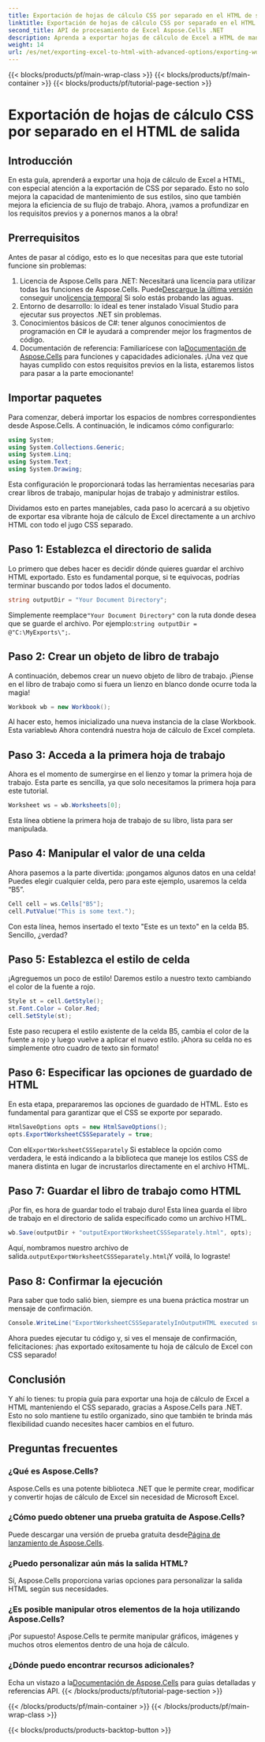 ```yaml
---
title: Exportación de hojas de cálculo CSS por separado en el HTML de salida
linktitle: Exportación de hojas de cálculo CSS por separado en el HTML de salida
second_title: API de procesamiento de Excel Aspose.Cells .NET
description: Aprenda a exportar hojas de cálculo de Excel a HTML de manera efectiva con CSS separado usando Aspose.Cells para .NET en este completo tutorial paso a paso.
weight: 14
url: /es/net/exporting-excel-to-html-with-advanced-options/exporting-worksheet-css-separately/
---
```


{{< blocks/products/pf/main-wrap-class >}}
{{< blocks/products/pf/main-container >}}
{{< blocks/products/pf/tutorial-page-section >}}

# Exportación de hojas de cálculo CSS por separado en el HTML de salida

## Introducción
En esta guía, aprenderá a exportar una hoja de cálculo de Excel a HTML, con especial atención a la exportación de CSS por separado. Esto no solo mejora la capacidad de mantenimiento de sus estilos, sino que también mejora la eficiencia de su flujo de trabajo. Ahora, ¡vamos a profundizar en los requisitos previos y a ponernos manos a la obra!
## Prerrequisitos
Antes de pasar al código, esto es lo que necesitas para que este tutorial funcione sin problemas:
1. Licencia de Aspose.Cells para .NET: Necesitará una licencia para utilizar todas las funciones de Aspose.Cells. Puede[Descargue la última versión](https://releases.aspose.com/cells/net/) conseguir uno[licencia temporal](https://purchase.aspose.com/temporary-license/) Si solo estás probando las aguas.
2. Entorno de desarrollo: lo ideal es tener instalado Visual Studio para ejecutar sus proyectos .NET sin problemas.
3. Conocimientos básicos de C#: tener algunos conocimientos de programación en C# le ayudará a comprender mejor los fragmentos de código.
4.  Documentación de referencia: Familiarícese con la[Documentación de Aspose.Cells](https://reference.aspose.com/cells/net/) para funciones y capacidades adicionales.
¡Una vez que hayas cumplido con estos requisitos previos en la lista, estaremos listos para pasar a la parte emocionante!
## Importar paquetes
Para comenzar, deberá importar los espacios de nombres correspondientes desde Aspose.Cells. A continuación, le indicamos cómo configurarlo:
```csharp
using System;
using System.Collections.Generic;
using System.Linq;
using System.Text;
using System.Drawing;
```
Esta configuración le proporcionará todas las herramientas necesarias para crear libros de trabajo, manipular hojas de trabajo y administrar estilos.

Dividamos esto en partes manejables, cada paso lo acercará a su objetivo de exportar esa vibrante hoja de cálculo de Excel directamente a un archivo HTML con todo el jugo CSS separado.
## Paso 1: Establezca el directorio de salida
Lo primero que debes hacer es decidir dónde quieres guardar el archivo HTML exportado. Esto es fundamental porque, si te equivocas, podrías terminar buscando por todos lados el documento.
```csharp
string outputDir = "Your Document Directory";
```
 Simplemente reemplace`"Your Document Directory"` con la ruta donde desea que se guarde el archivo. Por ejemplo:`string outputDir = @"C:\MyExports\";`.
## Paso 2: Crear un objeto de libro de trabajo
A continuación, debemos crear un nuevo objeto de libro de trabajo. ¡Piense en el libro de trabajo como si fuera un lienzo en blanco donde ocurre toda la magia!
```csharp
Workbook wb = new Workbook();
```
 Al hacer esto, hemos inicializado una nueva instancia de la clase Workbook. Esta variable`wb` Ahora contendrá nuestra hoja de cálculo de Excel completa.
## Paso 3: Acceda a la primera hoja de trabajo
Ahora es el momento de sumergirse en el lienzo y tomar la primera hoja de trabajo. Esta parte es sencilla, ya que solo necesitamos la primera hoja para este tutorial.
```csharp
Worksheet ws = wb.Worksheets[0];
```
Esta línea obtiene la primera hoja de trabajo de su libro, lista para ser manipulada.
## Paso 4: Manipular el valor de una celda
Ahora pasemos a la parte divertida: ¡pongamos algunos datos en una celda! Puedes elegir cualquier celda, pero para este ejemplo, usaremos la celda “B5”.
```csharp
Cell cell = ws.Cells["B5"];
cell.PutValue("This is some text.");
```
Con esta línea, hemos insertado el texto "Este es un texto" en la celda B5. Sencillo, ¿verdad? 
## Paso 5: Establezca el estilo de celda
¡Agreguemos un poco de estilo! Daremos estilo a nuestro texto cambiando el color de la fuente a rojo. 
```csharp
Style st = cell.GetStyle();
st.Font.Color = Color.Red;
cell.SetStyle(st);
```
Este paso recupera el estilo existente de la celda B5, cambia el color de la fuente a rojo y luego vuelve a aplicar el nuevo estilo. ¡Ahora su celda no es simplemente otro cuadro de texto sin formato!
## Paso 6: Especificar las opciones de guardado de HTML
En esta etapa, prepararemos las opciones de guardado de HTML. Esto es fundamental para garantizar que el CSS se exporte por separado.
```csharp
HtmlSaveOptions opts = new HtmlSaveOptions();
opts.ExportWorksheetCSSSeparately = true;
```
 Con el`ExportWorksheetCSSSeparately` Si establece la opción como verdadera, le está indicando a la biblioteca que maneje los estilos CSS de manera distinta en lugar de incrustarlos directamente en el archivo HTML.
## Paso 7: Guardar el libro de trabajo como HTML
¡Por fin, es hora de guardar todo el trabajo duro! Esta línea guarda el libro de trabajo en el directorio de salida especificado como un archivo HTML.
```csharp
wb.Save(outputDir + "outputExportWorksheetCSSSeparately.html", opts);
```
Aquí, nombramos nuestro archivo de salida.`outputExportWorksheetCSSSeparately.html`¡Y voilá, lo lograste!
## Paso 8: Confirmar la ejecución
Para saber que todo salió bien, siempre es una buena práctica mostrar un mensaje de confirmación.
```csharp
Console.WriteLine("ExportWorksheetCSSSeparatelyInOutputHTML executed successfully.");
```
Ahora puedes ejecutar tu código y, si ves el mensaje de confirmación, felicitaciones: ¡has exportado exitosamente tu hoja de cálculo de Excel con CSS separado!
## Conclusión
Y ahí lo tienes: tu propia guía para exportar una hoja de cálculo de Excel a HTML manteniendo el CSS separado, gracias a Aspose.Cells para .NET. Esto no solo mantiene tu estilo organizado, sino que también te brinda más flexibilidad cuando necesites hacer cambios en el futuro. 
## Preguntas frecuentes
### ¿Qué es Aspose.Cells?
Aspose.Cells es una potente biblioteca .NET que le permite crear, modificar y convertir hojas de cálculo de Excel sin necesidad de Microsoft Excel.
### ¿Cómo puedo obtener una prueba gratuita de Aspose.Cells?
 Puede descargar una versión de prueba gratuita desde[Página de lanzamiento de Aspose.Cells](https://releases.aspose.com/).
### ¿Puedo personalizar aún más la salida HTML?
Sí, Aspose.Cells proporciona varias opciones para personalizar la salida HTML según sus necesidades.
### ¿Es posible manipular otros elementos de la hoja utilizando Aspose.Cells?
¡Por supuesto! Aspose.Cells te permite manipular gráficos, imágenes y muchos otros elementos dentro de una hoja de cálculo.
### ¿Dónde puedo encontrar recursos adicionales?
 Echa un vistazo a la[Documentación de Aspose.Cells](https://reference.aspose.com/cells/net/) para guías detalladas y referencias API.
{{< /blocks/products/pf/tutorial-page-section >}}

{{< /blocks/products/pf/main-container >}}
{{< /blocks/products/pf/main-wrap-class >}}

{{< blocks/products/products-backtop-button >}}
